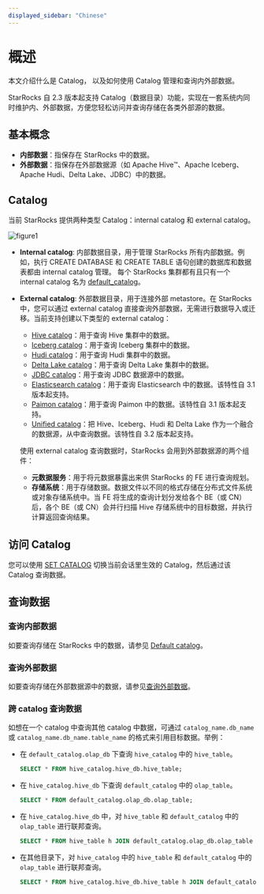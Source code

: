 ```yaml
---
displayed_sidebar: "Chinese"
---
```


# 概述

本文介绍什么是 Catalog， 以及如何使用 Catalog 管理和查询内外部数据。

StarRocks 自 2.3 版本起支持 Catalog（数据目录）功能，实现在一套系统内同时维护内、外部数据，方便您轻松访问并查询存储在各类外部源的数据。

## 基本概念

- **内部数据**：指保存在 StarRocks 中的数据。
- **外部数据**：指保存在外部数据源（如 Apache Hive™、Apache Iceberg、Apache Hudi、Delta Lake、JDBC）中的数据。

## Catalog

当前 StarRocks 提供两种类型 Catalog：internal catalog 和 external catalog。

![figure1](../../_assets/3.12-1.png)

- **Internal catalog**: 内部数据目录，用于管理 StarRocks 所有内部数据。例如，执行 CREATE DATABASE 和 CREATE TABLE 语句创建的数据库和数据表都由 internal catalog 管理。 每个 StarRocks 集群都有且只有一个 internal catalog 名为 [default_catalog](../catalog/default_catalog.md)。
- **External catalog**: 外部数据目录，用于连接外部 metastore。在 StarRocks 中，您可以通过 external catalog 直接查询外部数据，无需进行数据导入或迁移。当前支持创建以下类型的 external catalog：
  - [Hive catalog](../catalog/hive_catalog.md)：用于查询 Hive 集群中的数据。
  - [Iceberg catalog](../catalog/iceberg_catalog.md)：用于查询 Iceberg 集群中的数据。
  - [Hudi catalog](../catalog/hudi_catalog.md)：用于查询 Hudi 集群中的数据。
  - [Delta Lake catalog](../catalog/deltalake_catalog.md)：用于查询 Delta Lake 集群中的数据。
  - [JDBC catalog](../catalog/jdbc_catalog.md)：用于查询 JDBC 数据源中的数据。
  - [Elasticsearch catalog](../catalog/elasticsearch_catalog.md)：用于查询 Elasticsearch 中的数据。该特性自 3.1 版本起支持。
  - [Paimon catalog](../catalog/paimon_catalog.md)：用于查询 Paimon 中的数据。该特性自 3.1 版本起支持。
  - [Unified catalog](../catalog/unified_catalog.md)：把 Hive、Iceberg、Hudi 和 Delta Lake 作为一个融合的数据源，从中查询数据。该特性自 3.2 版本起支持。

  使用 external catalog 查询数据时，StarRocks 会用到外部数据源的两个组件：

  - **元数据服务**：用于将元数据暴露出来供 StarRocks 的 FE 进行查询规划。
  - **存储系统**：用于存储数据。数据文件以不同的格式存储在分布式文件系统或对象存储系统中。当 FE 将生成的查询计划分发给各个 BE（或 CN）后，各个 BE（或 CN）会并行扫描 Hive 存储系统中的目标数据，并执行计算返回查询结果。

## 访问 Catalog

您可以使用 [SET CATALOG](../../sql-reference/sql-statements/Catalog/SET_CATALOG.md) 切换当前会话里生效的 Catalog，然后通过该 Catalog 查询数据。

## 查询数据

### 查询内部数据

如要查询存储在 StarRocks 中的数据，请参见 [Default catalog](../catalog/default_catalog.md)。

### 查询外部数据

如要查询存储在外部数据源中的数据，请参见[查询外部数据](../catalog/query_external_data.md)。

### 跨 catalog 查询数据

如想在一个 catalog 中查询其他 catalog 中数据，可通过 `catalog_name.db_name` 或 `catalog_name.db_name.table_name` 的格式来引用目标数据。举例：

- 在 `default_catalog.olap_db` 下查询 `hive_catalog` 中的 `hive_table`。

  ```SQL
  SELECT * FROM hive_catalog.hive_db.hive_table;
  ```

- 在 `hive_catalog.hive_db` 下查询 `default_catalog` 中的 `olap_table`。

  ```SQL
  SELECT * FROM default_catalog.olap_db.olap_table;
  ```

- 在 `hive_catalog.hive_db` 中，对 `hive_table` 和 `default_catalog` 中的 `olap_table` 进行联邦查询。

  ```SQL
  SELECT * FROM hive_table h JOIN default_catalog.olap_db.olap_table o WHERE h.id = o.id;
  ```

- 在其他目录下，对 `hive_catalog` 中的 `hive_table` 和 `default_catalog` 中的 `olap_table` 进行联邦查询。

  ```SQL
  SELECT * FROM hive_catalog.hive_db.hive_table h JOIN default_catalog.olap_db.olap_table o WHERE h.id = o.id;
  ```

